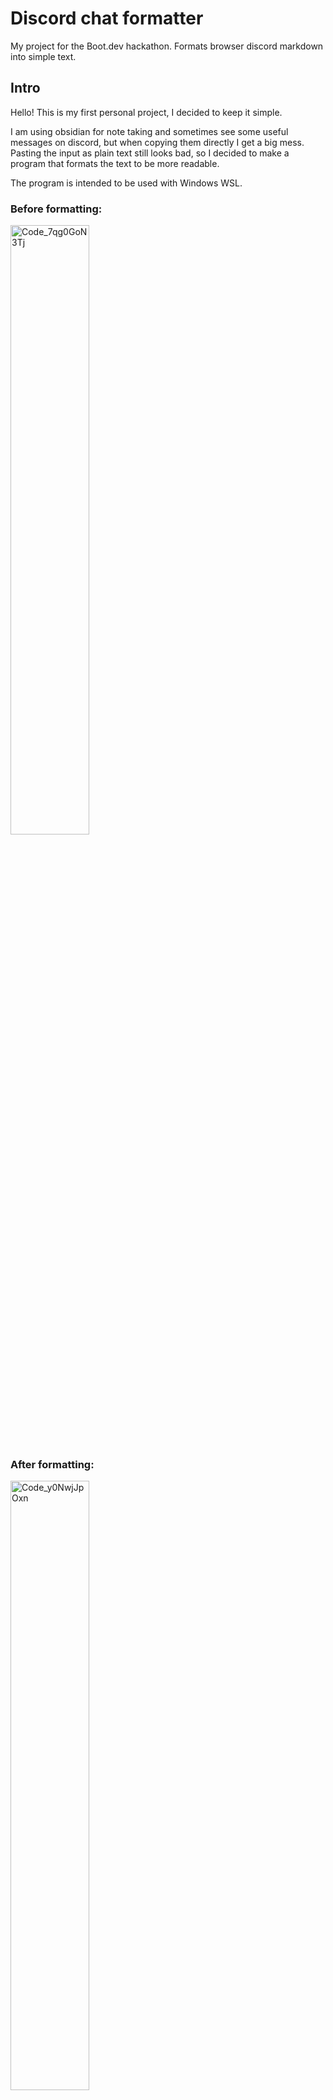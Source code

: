 # Discord chat formatter
My project for the Boot.dev hackathon. Formats browser discord markdown into simple text.

## Intro

Hello! This is my first personal project, I decided to keep it simple.

I am using obsidian for note taking and sometimes see some useful messages on discord, but when copying them directly I get a big mess. Pasting the input as plain text still looks bad, so I decided to make a program that formats the text to be more readable.

The program is intended to be used with Windows WSL.

### Before formatting:

<img width=50% height=50% alt="Code_7qg0GoN3Tj" src="https://github.com/user-attachments/assets/6d8dc91c-85c4-4376-a822-3541ecf0d0dd" />

### After formatting:

<img width=50% height=50% alt="Code_y0NwjJpOxn" src="https://github.com/user-attachments/assets/566a7355-ffa3-4870-afa4-e5fa781991b9" />

### The difference in formats becomes more noticeable in obsidian:

<img width="595" height="495" alt="Obsidian_HDdApiiyuV" src="https://github.com/user-attachments/assets/65706e47-e6e7-4c42-92c8-4786f934743b" />
<img width="530" height="300" alt="Obsidian_vJYIuCsWh3" src="https://github.com/user-attachments/assets/7f286716-5b05-408d-8d29-1c2d0d8876ec" />


## Set-up
(In WSL)

`git clone https://github.com/ArturT995/formatter`

Navigate to the project directory `cd formatter` 

copy some messages from discord.

run `./format_chat.sh` on console

(if you are using a different OS you can copy the clipboard text into input.txt and then run `python3 main.py`, then copy the result from output.txt)


You will now have the result in your clipboard now and can see how it looked before and after in input.txt and output.txt

You can paste it into your note taking app
